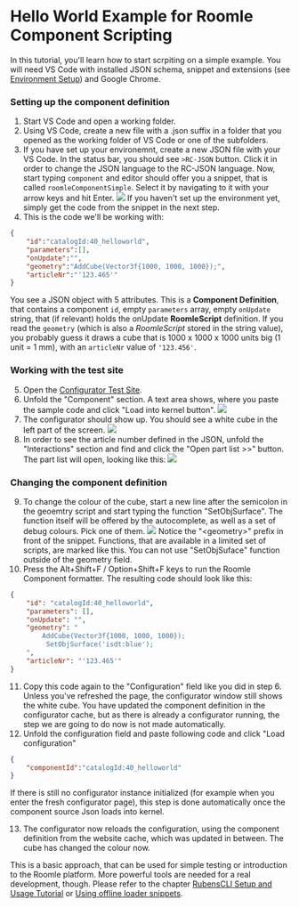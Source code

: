 # Hello World Example for Roomle Component Scripting

In this tutorial, you'll learn how to start scrpiting on a simple example. You will need VS Code with installed JSON schema, snippet and extensions (see [Environment Setup](100\_10\_setup.md)) and Google Chrome.

### Setting up the component definition

1. Start VS Code and open a working folder.
2. Using VS Code, create a new file with a .json suffix in a folder that you opened as the working folder of VS Code or one of the subfolders.
3. If you have set up your environemnt, create a new JSON file with your VS Code. In the status bar, you should see `>RC-JSON` button. Click it in order to change the JSON language to the RC-JSON language. Now, start typing `component` and editor should offer you a snippet, that is called `roomleComponentSimple`. Select it by navigating to it with your arrow keys and hit Enter. ![](images/100\_40\_10\_helloworld\_snippet.png) If you haven't set up the environment yet, simply get the code from the snippet in the next step.
4. This is the code we'll be working with:

```json
{
    "id":"catalogId:40_helloworld",
    "parameters":[],
    "onUpdate":"",
    "geometry":"AddCube(Vector3f{1000, 1000, 1000});",
    "articleNr":"'123.465'"
}
```

You see a JSON object with 5 attributes. This is a **Component Definition**, that contains a component `id`, empty `parameters` array, empty `onUpdate` string, that (if relevant) holds the onUpdate **RoomleScript** definition. If you read the `geometry` (which is also a _RoomleScript_ stored in the string value), you probably guess it draws a cube that is 1000 x 1000 x 1000 units big (1 unit = 1 mm), with an `articleNr` value of `'123.456'`.

### Working with the test site

5. Open the [Configurator Test Site](https://www.roomle.com/t/configurator-testing/).
6. Unfold the "Component" section. A text area shows, where you paste the sample code and click "Load into kernel button". ![](images/100\_40\_20\_helloworld\_configuration.png)
7. The configurator should show up. You should see a white cube in the left part of the screen. ![](images/100\_40\_30\_helloworld.png)
8. In order to see the article number defined in the JSON, unfold the "Interactions" section and find and click the "Open part list >>" button. The part list will open, looking like this: ![](images/100\_40\_40\_helloworld\_partlist.png)

### Changing the component definition

9. To change the colour of the cube, start a new line after the semicolon in the geoemtry script and start typing the function "SetObjSurface". The function itself will be offered by the autocomplete, as well as a set of debug colours. Pick one of them. ![](images/100\_40\_50\_helloworld\_setobjsurface.png) Notice the "\<geometry>" prefix in front of the snippet. Functions, that are available in a limited set of scripts, are marked like this. You can not use "SetObjSuface" function outside of the geometry field.
10. Press the Alt+Shift+F / Option+Shift+F keys to run the Roomle Component formatter. The resulting code should look like this:

```json
{
    "id": "catalogId:40_helloworld",
    "parameters": [],
    "onUpdate": "",
    "geometry": "
        AddCube(Vector3f{1000, 1000, 1000});
         SetObjSurface('isdt:blue');
    ",
    "articleNr": "'123.465'"
}
```

11. Copy this code again to the "Configuration" field like you did in step 6. Unless you've refreshed the page, the configurator window still shows the white cube. You have updated the component definition in the configurator cache, but as there is already a configurator running, the step we are going to do now is not made automatically.
12. Unfold the configuration field and paste following code and click "Load configuration"

```json
{
    "componentId":"catalogId:40_helloworld"
}
```

If there is still no configurator instance initialized (for example when you enter the fresh configurator page), this step is done automatically once the component source Json loads into kernel.

13. The configurator now reloads the configuration, using the component definition from the website cache, which was updated in between. The cube has changed the colour now.

This is a basic approach, that can be used for simple testing or introduction to the Roomle platform. More powerful tools are needed for a real development, though. Please refer to the chapter [RubensCLI Setup and Usage Tutorial](100\_45\_setuptutorial.md) or [Using offline loader snippets](100\_50\_loadersnippet.md).
